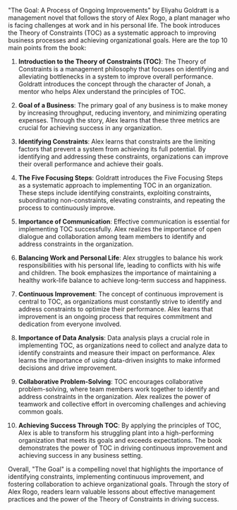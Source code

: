 "The Goal: A Process of Ongoing Improvements" by Eliyahu Goldratt is a management novel that follows the story of Alex Rogo, a plant manager who is facing challenges at work and in his personal life. The book introduces the Theory of Constraints (TOC) as a systematic approach to improving business processes and achieving organizational goals. Here are the top 10 main points from the book:

1. **Introduction to the Theory of Constraints (TOC)**: The Theory of Constraints is a management philosophy that focuses on identifying and alleviating bottlenecks in a system to improve overall performance. Goldratt introduces the concept through the character of Jonah, a mentor who helps Alex understand the principles of TOC.

2. **Goal of a Business**: The primary goal of any business is to make money by increasing throughput, reducing inventory, and minimizing operating expenses. Through the story, Alex learns that these three metrics are crucial for achieving success in any organization.

3. **Identifying Constraints**: Alex learns that constraints are the limiting factors that prevent a system from achieving its full potential. By identifying and addressing these constraints, organizations can improve their overall performance and achieve their goals.

4. **The Five Focusing Steps**: Goldratt introduces the Five Focusing Steps as a systematic approach to implementing TOC in an organization. These steps include identifying constraints, exploiting constraints, subordinating non-constraints, elevating constraints, and repeating the process to continuously improve.

5. **Importance of Communication**: Effective communication is essential for implementing TOC successfully. Alex realizes the importance of open dialogue and collaboration among team members to identify and address constraints in the organization.

6. **Balancing Work and Personal Life**: Alex struggles to balance his work responsibilities with his personal life, leading to conflicts with his wife and children. The book emphasizes the importance of maintaining a healthy work-life balance to achieve long-term success and happiness.

7. **Continuous Improvement**: The concept of continuous improvement is central to TOC, as organizations must constantly strive to identify and address constraints to optimize their performance. Alex learns that improvement is an ongoing process that requires commitment and dedication from everyone involved.

8. **Importance of Data Analysis**: Data analysis plays a crucial role in implementing TOC, as organizations need to collect and analyze data to identify constraints and measure their impact on performance. Alex learns the importance of using data-driven insights to make informed decisions and drive improvement.

9. **Collaborative Problem-Solving**: TOC encourages collaborative problem-solving, where team members work together to identify and address constraints in the organization. Alex realizes the power of teamwork and collective effort in overcoming challenges and achieving common goals.

10. **Achieving Success Through TOC**: By applying the principles of TOC, Alex is able to transform his struggling plant into a high-performing organization that meets its goals and exceeds expectations. The book demonstrates the power of TOC in driving continuous improvement and achieving success in any business setting.

Overall, "The Goal" is a compelling novel that highlights the importance of identifying constraints, implementing continuous improvement, and fostering collaboration to achieve organizational goals. Through the story of Alex Rogo, readers learn valuable lessons about effective management practices and the power of the Theory of Constraints in driving success.